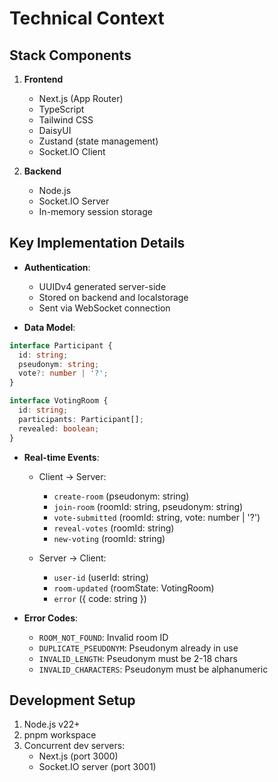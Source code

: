 # Technical Context

## Stack Components
1. **Frontend**
   - Next.js (App Router)
   - TypeScript
   - Tailwind CSS
   - DaisyUI
   - Zustand (state management)
   - Socket.IO Client

2. **Backend**
   - Node.js
   - Socket.IO Server
   - In-memory session storage

## Key Implementation Details
- **Authentication**: 
  - UUIDv4 generated server-side
  - Stored on backend and localstorage
  - Sent via WebSocket connection

- **Data Model**:
```typescript
interface Participant {
  id: string;
  pseudonym: string;
  vote?: number | '?';
}

interface VotingRoom {
  id: string;
  participants: Participant[];
  revealed: boolean;
}
```

- **Real-time Events**:
  - Client → Server:
    - `create-room` (pseudonym: string)
    - `join-room` (roomId: string, pseudonym: string)
    - `vote-submitted` (roomId: string, vote: number | '?')
    - `reveal-votes` (roomId: string)
    - `new-voting` (roomId: string)
  
  - Server → Client:
    - `user-id` (userId: string)
    - `room-updated` (roomState: VotingRoom)
    - `error` ({ code: string })

- **Error Codes**:
  - `ROOM_NOT_FOUND`: Invalid room ID
  - `DUPLICATE_PSEUDONYM`: Pseudonym already in use
  - `INVALID_LENGTH`: Pseudonym must be 2-18 chars
  - `INVALID_CHARACTERS`: Pseudonym must be alphanumeric

## Development Setup
1. Node.js v22+
2. pnpm workspace
3. Concurrent dev servers:
   - Next.js (port 3000)
   - Socket.IO server (port 3001)
